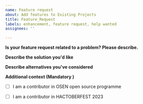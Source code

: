 ```yaml
---
name: Feature request
about: Add features to Existing Projects
title: Feature_Request
labels: enhancement, feature request, help wanted
assignees: ''

---
```


**Is your feature request related to a problem? Please describe.**
<!-- A clear and concise description of what the problem is. -->

**Describe the solution you'd like**
<!-- A clear and concise description of what you want to happen. -->

**Describe alternatives you've considered**
<!-- A clear and concise description of any alternative solutions or features you've considered. -->


**Additional context (Mandatory )**
<!--Are you attending OSEN Code Collab Carnival 2023?  --> 
- [ ] I am a contributor in OSEN open source programme

<!--Are you attending HACTOBERFEST 2023?  --> 
- [ ] I am a contributor in HACTOBERFEST 2023

<!-- [X] - put a cross/X inside [] to check the  appropriate box -->
